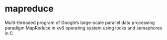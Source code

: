 # mapreduce
Multi-threaded program of Google’s large-scale parallel data processing paradigm MapReduce in xv6 operating system using locks and semaphores in C
